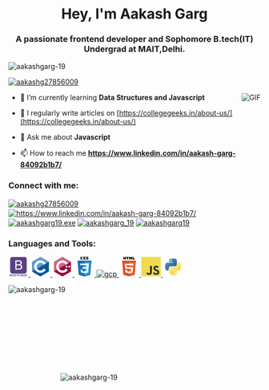 <h1 align="center">Hey, I'm Aakash Garg</h1>
<h3 align="center">A passionate frontend developer and Sophomore B.tech(IT) Undergrad at MAIT,Delhi.</h3>

<p align="left"> <img src="https://komarev.com/ghpvc/?username=aakashgarg-19&label=Profile%20views&color=0e75b6&style=flat" alt="aakashgarg-19" height="25px"/> </p>

<p align="left"> <a href="https://twitter.com/aakashg27856009" target="blank"><img height="25px" src="https://img.shields.io/twitter/follow/aakashg27856009?logo=twitter&style=for-the-badge" alt="aakashg27856009" /></a> </p>

<!-- <img align="right" alt="GIF" src="https://media.giphy.com/media/836HiJc7pgzy8iNXCn/giphy.gif" /> -->
  <img align="right" height="250px" alt="GIF" src="https://github.com/abhisheknaiidu/abhisheknaiidu/blob/master/code.gif?raw=true" />
  

- 🌱 I’m currently learning **Data Structures and Javascript**

- 📝 I regularly write articles on [https://collegegeeks.in/about-us/](https://collegegeeks.in/about-us/)

- 💬 Ask me about **Javascript**

- 📫 How to reach me **https://www.linkedin.com/in/aakash-garg-84092b1b7/**

<h3 align="left">Connect with me:</h3>
<p align="left">
<a href="https://twitter.com/aakashg27856009" target="blank"><img align="center" src="https://raw.githubusercontent.com/rahuldkjain/github-profile-readme-generator/master/src/images/icons/Social/twitter.svg" alt="aakashg27856009" height="30" width="40" /></a>
<a href="https://linkedin.com/in/https://www.linkedin.com/in/aakash-garg-84092b1b7/" target="blank"><img align="center" src="https://raw.githubusercontent.com/rahuldkjain/github-profile-readme-generator/master/src/images/icons/Social/linked-in-alt.svg" alt="https://www.linkedin.com/in/aakash-garg-84092b1b7/" height="30" width="40" /></a>
<a href="https://instagram.com/aakashgarg19.exe" target="blank"><img align="center" src="https://raw.githubusercontent.com/rahuldkjain/github-profile-readme-generator/master/src/images/icons/Social/instagram.svg" alt="aakashgarg19.exe" height="30" width="40" /></a>
<a href="https://www.codechef.com/users/aakashgarg_19" target="blank"><img align="center" src="https://cdn.jsdelivr.net/npm/simple-icons@3.1.0/icons/codechef.svg" alt="aakashgarg_19" height="30" width="40" /></a>
<a href="https://codeforces.com/profile/aakashgarg19" target="blank"><img align="center" src="https://cdn.jsdelivr.net/npm/simple-icons@3.0.1/icons/codeforces.svg" alt="aakashgarg19" height="30" width="40" /></a>
</p>

<h3 align="left">Languages and Tools:</h3>
<p align="left"> <a href="https://getbootstrap.com" target="_blank"> <img src="https://raw.githubusercontent.com/devicons/devicon/master/icons/bootstrap/bootstrap-plain-wordmark.svg" alt="bootstrap" width="40" height="40"/> </a> <a href="https://www.cprogramming.com/" target="_blank"> <img src="https://raw.githubusercontent.com/devicons/devicon/master/icons/c/c-original.svg" alt="c" width="40" height="40"/> </a> <a href="https://www.w3schools.com/cpp/" target="_blank"> <img src="https://raw.githubusercontent.com/devicons/devicon/master/icons/cplusplus/cplusplus-original.svg" alt="cplusplus" width="40" height="40"/> </a> <a href="https://www.w3schools.com/css/" target="_blank"> <img src="https://raw.githubusercontent.com/devicons/devicon/master/icons/css3/css3-original-wordmark.svg" alt="css3" width="40" height="40"/> </a> <a href="https://cloud.google.com" target="_blank"> <img src="https://www.vectorlogo.zone/logos/google_cloud/google_cloud-icon.svg" alt="gcp" width="40" height="40"/> </a> <a href="https://www.w3.org/html/" target="_blank"> <img src="https://raw.githubusercontent.com/devicons/devicon/master/icons/html5/html5-original-wordmark.svg" alt="html5" width="40" height="40"/> </a> <a href="https://developer.mozilla.org/en-US/docs/Web/JavaScript" target="_blank"> <img src="https://raw.githubusercontent.com/devicons/devicon/master/icons/javascript/javascript-original.svg" alt="javascript" width="40" height="40"/> </a> <a href="https://www.python.org" target="_blank"> <img src="https://raw.githubusercontent.com/devicons/devicon/master/icons/python/python-original.svg" alt="python" width="40" height="40"/> </a> </p>

<p><img align="left" height="175px"  width="390px" src="https://github-readme-stats.vercel.app/api/top-langs?username=aakashgarg-19&show_icons=true&locale=en&layout=compact" alt="aakashgarg-19" /></p>

<p>&nbsp;<img align="right" height="185px"  width="400px" src="https://github-readme-stats.vercel.app/api?username=aakashgarg-19&show_icons=true&locale=en" alt="aakashgarg-19" /></p>
